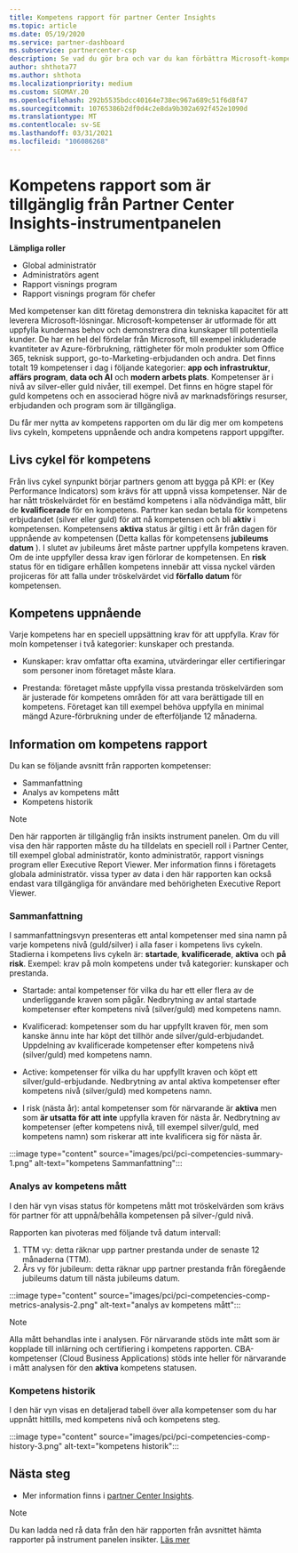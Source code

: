 ```yaml
---
title: Kompetens rapport för partner Center Insights
ms.topic: article
ms.date: 05/19/2020
ms.service: partner-dashboard
ms.subservice: partnercenter-csp
description: Se vad du gör bra och var du kan förbättra Microsoft-kompetenser, kompetens nivåer och erbjudanden som hjälper dig att leverera Microsoft-lösningar.
author: shthota77
ms.author: shthota
ms.localizationpriority: medium
ms.custom: SEOMAY.20
ms.openlocfilehash: 292b5535bdcc40164e738ec967a689c51f6d8f47
ms.sourcegitcommit: 10765386b2df0d4c2e8da9b302a692f452e1090d
ms.translationtype: MT
ms.contentlocale: sv-SE
ms.lasthandoff: 03/31/2021
ms.locfileid: "106086268"
---
```

# <a name="competencies-report-available-from-the-partner-center-insights-dashboard"></a>Kompetens rapport som är tillgänglig från Partner Center Insights-instrumentpanelen

**Lämpliga roller**

- Global administratör
- Administratörs agent
- Rapport visnings program
- Rapport visnings program för chefer

Med kompetenser kan ditt företag demonstrera din tekniska kapacitet för att leverera Microsoft-lösningar. Microsoft-kompetenser är utformade för att uppfylla kundernas behov och demonstrera dina kunskaper till potentiella kunder. De har en hel del fördelar från Microsoft, till exempel inkluderade kvantiteter av Azure-förbrukning, rättigheter för moln produkter som Office 365, teknisk support, go-to-Marketing-erbjudanden och andra. Det finns totalt 19 kompetenser i dag i följande kategorier: **app och infrastruktur**, **affärs program**, **data och AI** och **modern arbets plats**. Kompetenser är i nivå av silver-eller guld nivåer, till exempel. Det finns en högre stapel för guld kompetens och en associerad högre nivå av marknadsförings resurser, erbjudanden och program som är tillgängliga.  

Du får mer nytta av kompetens rapporten om du lär dig mer om kompetens livs cykeln, kompetens uppnående och andra kompetens rapport uppgifter.

## <a name="competency-life-cycle"></a>Livs cykel för kompetens

Från livs cykel synpunkt börjar partners genom att bygga på KPI: er (Key Performance Indicators) som krävs för att uppnå vissa kompetenser. När de har nått tröskelvärdet för en bestämd kompetens i alla nödvändiga mått, blir de **kvalificerade** för en kompetens. Partner kan sedan betala för kompetens erbjudandet (silver eller guld) för att nå kompetensen och bli **aktiv** i kompetensen. Kompetensens **aktiva** status är giltig i ett år från dagen för uppnående av kompetensen (Detta kallas för kompetensens **jubileums datum** ). I slutet av jubileums året måste partner uppfylla kompetens kraven. Om de inte uppfyller dessa krav igen förlorar de kompetensen. En **risk** status för en tidigare erhållen kompetens innebär att vissa nyckel värden projiceras för att falla under tröskelvärdet vid **förfallo datum** för kompetensen.

## <a name="competency-attainment"></a>Kompetens uppnående

Varje kompetens har en speciell uppsättning krav för att uppfylla. Krav för moln kompetenser i två kategorier: kunskaper och prestanda.

- Kunskaper: krav omfattar ofta examina, utvärderingar eller certifieringar som personer inom företaget måste klara.

- Prestanda: företaget måste uppfylla vissa prestanda tröskelvärden som är justerade för kompetens områden för att vara berättigade till en kompetens. Företaget kan till exempel behöva uppfylla en minimal mängd Azure-förbrukning under de efterföljande 12 månaderna.

## <a name="competencies-report-details"></a>Information om kompetens rapport

Du kan se följande avsnitt från rapporten kompetenser:

- Sammanfattning
- Analys av kompetens mått
- Kompetens historik

 > [!NOTE]
 > Den här rapporten är tillgänglig från insikts instrument panelen. Om du vill visa den här rapporten måste du ha tilldelats en speciell roll i Partner Center, till exempel global administratör, konto administratör, rapport visnings program eller Executive Report Viewer. Mer information finns i företagets globala administratör. vissa typer av data i den här rapporten kan också endast vara tillgängliga för användare med behörigheten Executive Report Viewer.

### <a name="summary"></a>Sammanfattning

I sammanfattningsvyn presenteras ett antal kompetenser med sina namn på varje kompetens nivå (guld/silver) i alla faser i kompetens livs cykeln. Stadierna i kompetens livs cykeln är: **startade**, **kvalificerade**, **aktiva** och **på risk**. Exempel: krav på moln kompetens under två kategorier: kunskaper och prestanda.

- Startade: antal kompetenser för vilka du har ett eller flera av de underliggande kraven som pågår.
Nedbrytning av antal startade kompetenser efter kompetens nivå (silver/guld) med kompetens namn.

- Kvalificerad: kompetenser som du har uppfyllt kraven för, men som kanske ännu inte har köpt det tillhör ande silver/guld-erbjudandet. Uppdelning av kvalificerade kompetenser efter kompetens nivå (silver/guld) med kompetens namn.

- Active: kompetenser för vilka du har uppfyllt kraven och köpt ett silver/guld-erbjudande. Nedbrytning av antal aktiva kompetenser efter kompetens nivå (silver/guld) med kompetens namn.

- I risk (nästa år): antal kompetenser som för närvarande är **aktiva** men som **är utsatta för att inte** uppfylla kraven för nästa år.
Nedbrytning av kompetenser (efter kompetens nivå, till exempel silver/guld, med kompetens namn) som riskerar att inte kvalificera sig för nästa år.

:::image type="content" source="images/pci/pci-competencies-summary-1.png" alt-text="kompetens Sammanfattning":::

### <a name="competency-metric-analysis"></a>Analys av kompetens mått

I den här vyn visas status för kompetens mått mot tröskelvärden som krävs för partner för att uppnå/behålla kompetensen på silver-/guld nivå. 

Rapporten kan pivoteras med följande två datum intervall:

1. TTM vy: detta räknar upp partner prestanda under de senaste 12 månaderna (TTM).
2. Års vy för jubileum: detta räknar upp partner prestanda från föregående jubileums datum till nästa jubileums datum.

:::image type="content" source="images/pci/pci-competencies-comp-metrics-analysis-2.png" alt-text="analys av kompetens mått":::

> [!NOTE]
 > Alla mått behandlas inte i analysen. För närvarande stöds inte mått som är kopplade till inlärning och certifiering i kompetens rapporten. CBA-kompetenser (Cloud Business Applications) stöds inte heller för närvarande i mått analysen för den **aktiva** kompetens statusen.

### <a name="competency-history"></a>Kompetens historik

I den här vyn visas en detaljerad tabell över alla kompetenser som du har uppnått hittills, med kompetens nivå och kompetens steg.

:::image type="content" source="images/pci/pci-competencies-comp-history-3.png" alt-text="kompetens historik":::

## <a name="next-steps"></a>Nästa steg

- Mer information finns i [partner Center Insights](partner-center-insights.md).

>[!NOTE] 
> Du kan ladda ned rå data från den här rapporten från avsnittet hämta rapporter på instrument panelen insikter. [Läs mer](pci-download-reports.md) 
